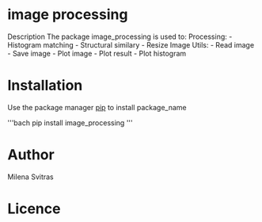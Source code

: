 # image processing

Description
The package image_processing is used to:
    Processing:
    - Histogram matching
    - Structural similary
    - Resize Image
Utils:
    - Read image
    - Save image
    - Plot image
    - Plot result
    - Plot histogram

# Installation

Use the package manager [pip](http://pip.pypa.io/en/stable/) to install package_name

'''bach
pip install image_processing
'''

# Author
Milena Svitras

# Licence